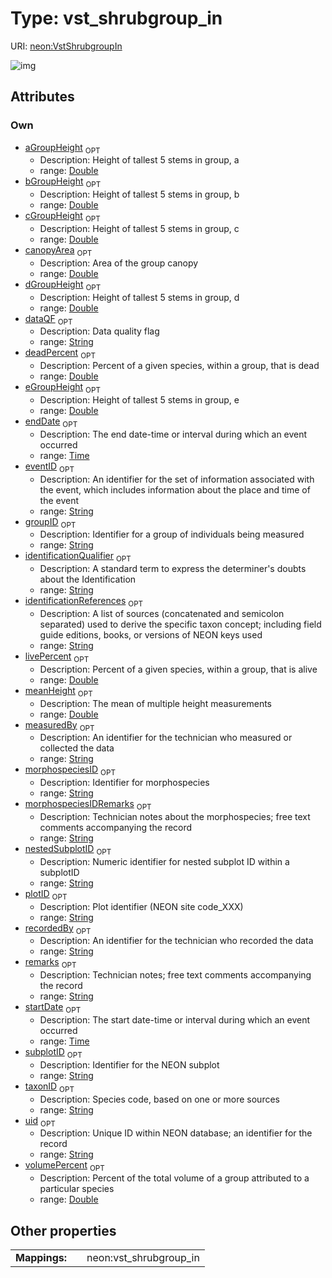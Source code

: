 
# Type: vst_shrubgroup_in




URI: [neon:VstShrubgroupIn](https://data.neonscience.org/VstShrubgroupIn)


![img](http://yuml.me/diagram/nofunky;dir:TB/class/[VstShrubgroupIn&#124;uid:string%20%3F;plotID:string%20%3F;identificationReferences:string%20%3F;remarks:string%20%3F;taxonID:string%20%3F;identificationQualifier:string%20%3F;measuredBy:string%20%3F;recordedBy:string%20%3F;eventID:string%20%3F;morphospeciesID:string%20%3F;subplotID:string%20%3F;morphospeciesIDRemarks:string%20%3F;startDate:time%20%3F;endDate:time%20%3F;dataQF:string%20%3F;aGroupHeight:double%20%3F;bGroupHeight:double%20%3F;cGroupHeight:double%20%3F;dGroupHeight:double%20%3F;eGroupHeight:double%20%3F;canopyArea:double%20%3F;deadPercent:double%20%3F;groupID:string%20%3F;livePercent:double%20%3F;meanHeight:double%20%3F;nestedSubplotID:string%20%3F;volumePercent:double%20%3F])

## Attributes


### Own

 * [aGroupHeight](aGroupHeight.md)  <sub>OPT</sub>
    * Description: Height of tallest 5 stems in group, a
    * range: [Double](types/Double.md)
 * [bGroupHeight](bGroupHeight.md)  <sub>OPT</sub>
    * Description: Height of tallest 5 stems in group, b
    * range: [Double](types/Double.md)
 * [cGroupHeight](cGroupHeight.md)  <sub>OPT</sub>
    * Description: Height of tallest 5 stems in group, c
    * range: [Double](types/Double.md)
 * [canopyArea](canopyArea.md)  <sub>OPT</sub>
    * Description: Area of the group canopy
    * range: [Double](types/Double.md)
 * [dGroupHeight](dGroupHeight.md)  <sub>OPT</sub>
    * Description: Height of tallest 5 stems in group, d
    * range: [Double](types/Double.md)
 * [dataQF](dataQF.md)  <sub>OPT</sub>
    * Description: Data quality flag
    * range: [String](types/String.md)
 * [deadPercent](deadPercent.md)  <sub>OPT</sub>
    * Description: Percent of a given species, within a group, that is dead
    * range: [Double](types/Double.md)
 * [eGroupHeight](eGroupHeight.md)  <sub>OPT</sub>
    * Description: Height of tallest 5 stems in group, e
    * range: [Double](types/Double.md)
 * [endDate](endDate.md)  <sub>OPT</sub>
    * Description: The end date-time or interval during which an event occurred
    * range: [Time](types/Time.md)
 * [eventID](eventID.md)  <sub>OPT</sub>
    * Description: An identifier for the set of information associated with the event, which includes information about the place and time of the event
    * range: [String](types/String.md)
 * [groupID](groupID.md)  <sub>OPT</sub>
    * Description: Identifier for a group of individuals being measured
    * range: [String](types/String.md)
 * [identificationQualifier](identificationQualifier.md)  <sub>OPT</sub>
    * Description: A standard term to express the determiner's doubts about the Identification
    * range: [String](types/String.md)
 * [identificationReferences](identificationReferences.md)  <sub>OPT</sub>
    * Description: A list of sources (concatenated and semicolon separated) used to derive the specific taxon concept; including field guide editions, books, or versions of NEON keys used
    * range: [String](types/String.md)
 * [livePercent](livePercent.md)  <sub>OPT</sub>
    * Description: Percent of a given species, within a group, that is alive
    * range: [Double](types/Double.md)
 * [meanHeight](meanHeight.md)  <sub>OPT</sub>
    * Description: The mean of multiple height measurements
    * range: [Double](types/Double.md)
 * [measuredBy](measuredBy.md)  <sub>OPT</sub>
    * Description: An identifier for the technician who measured or collected the data
    * range: [String](types/String.md)
 * [morphospeciesID](morphospeciesID.md)  <sub>OPT</sub>
    * Description: Identifier for morphospecies
    * range: [String](types/String.md)
 * [morphospeciesIDRemarks](morphospeciesIDRemarks.md)  <sub>OPT</sub>
    * Description: Technician notes about the morphospecies; free text comments accompanying the record
    * range: [String](types/String.md)
 * [nestedSubplotID](nestedSubplotID.md)  <sub>OPT</sub>
    * Description: Numeric identifier for nested subplot ID within a subplotID
    * range: [String](types/String.md)
 * [plotID](plotID.md)  <sub>OPT</sub>
    * Description: Plot identifier (NEON site code_XXX)
    * range: [String](types/String.md)
 * [recordedBy](recordedBy.md)  <sub>OPT</sub>
    * Description: An identifier for the technician who recorded the data
    * range: [String](types/String.md)
 * [remarks](remarks.md)  <sub>OPT</sub>
    * Description: Technician notes; free text comments accompanying the record
    * range: [String](types/String.md)
 * [startDate](startDate.md)  <sub>OPT</sub>
    * Description: The start date-time or interval during which an event occurred
    * range: [Time](types/Time.md)
 * [subplotID](subplotID.md)  <sub>OPT</sub>
    * Description: Identifier for the NEON subplot
    * range: [String](types/String.md)
 * [taxonID](taxonID.md)  <sub>OPT</sub>
    * Description: Species code, based on one or more sources
    * range: [String](types/String.md)
 * [uid](uid.md)  <sub>OPT</sub>
    * Description: Unique ID within NEON database; an identifier for the record
    * range: [String](types/String.md)
 * [volumePercent](volumePercent.md)  <sub>OPT</sub>
    * Description: Percent of the total volume of a group attributed to a particular species
    * range: [Double](types/Double.md)

## Other properties

|  |  |  |
| --- | --- | --- |
| **Mappings:** | | neon:vst_shrubgroup_in |

